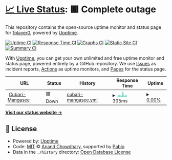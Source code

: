 # [📈 Live Status](https://1player0.github.io/upptimemon): <!--live status--> **🟥 Complete outage**

This repository contains the open-source uptime monitor and status page for [1player0](https://1player0.github.io/upptimemon), powered by [Upptime](https://github.com/upptime/upptime).

[![Uptime CI](https://github.com/1player0/upptimemon/workflows/Uptime%20CI/badge.svg)](https://github.com/1player0/upptimemon/actions?query=workflow%3A%22Uptime+CI%22)
[![Response Time CI](https://github.com/1player0/upptimemon/workflows/Response%20Time%20CI/badge.svg)](https://github.com/1player0/upptimemon/actions?query=workflow%3A%22Response+Time+CI%22)
[![Graphs CI](https://github.com/1player0/upptimemon/workflows/Graphs%20CI/badge.svg)](https://github.com/1player0/upptimemon/actions?query=workflow%3A%22Graphs+CI%22)
[![Static Site CI](https://github.com/1player0/upptimemon/workflows/Static%20Site%20CI/badge.svg)](https://github.com/1player0/upptimemon/actions?query=workflow%3A%22Static+Site+CI%22)
[![Summary CI](https://github.com/1player0/upptimemon/workflows/Summary%20CI/badge.svg)](https://github.com/1player0/upptimemon/actions?query=workflow%3A%22Summary+CI%22)

With [Upptime](https://upptime.js.org), you can get your own unlimited and free uptime monitor and status page, powered entirely by a GitHub repository. We use [Issues](https://github.com/1player0/upptimemon/issues) as incident reports, [Actions](https://github.com/1player0/upptimemon/actions) as uptime monitors, and [Pages](https://1player0.github.io/upptimemon) for the status page.

<!--start: status pages-->
<!-- This summary is generated by Upptime (https://github.com/upptime/upptime) -->
<!-- Do not edit this manually, your changes will be overwritten -->
<!-- prettier-ignore -->
| URL | Status | History | Response Time | Uptime |
| --- | ------ | ------- | ------------- | ------ |
| <img alt="" src="https://icons.duckduckgo.com/ip3/cubari.moe.ico" height="13"> [Cubari-Mangasee](https://cubari.moe/read/mangasee) | 🟥 Down | [cubari-mangasee.yml](https://github.com/1player0/upptimemon/commits/HEAD/history/cubari-mangasee.yml) | <details><summary><img alt="Response time graph" src="./graphs/cubari-mangasee/response-time-week.png" height="20"> 305ms</summary><br><a href="https://1player0.github.io/upptimemon/history/cubari-mangasee"><img alt="Response time 279" src="https://img.shields.io/endpoint?url=https%3A%2F%2Fraw.githubusercontent.com%2F1player0%2Fupptimemon%2FHEAD%2Fapi%2Fcubari-mangasee%2Fresponse-time.json"></a><br><a href="https://1player0.github.io/upptimemon/history/cubari-mangasee"><img alt="24-hour response time 245" src="https://img.shields.io/endpoint?url=https%3A%2F%2Fraw.githubusercontent.com%2F1player0%2Fupptimemon%2FHEAD%2Fapi%2Fcubari-mangasee%2Fresponse-time-day.json"></a><br><a href="https://1player0.github.io/upptimemon/history/cubari-mangasee"><img alt="7-day response time 305" src="https://img.shields.io/endpoint?url=https%3A%2F%2Fraw.githubusercontent.com%2F1player0%2Fupptimemon%2FHEAD%2Fapi%2Fcubari-mangasee%2Fresponse-time-week.json"></a><br><a href="https://1player0.github.io/upptimemon/history/cubari-mangasee"><img alt="30-day response time 279" src="https://img.shields.io/endpoint?url=https%3A%2F%2Fraw.githubusercontent.com%2F1player0%2Fupptimemon%2FHEAD%2Fapi%2Fcubari-mangasee%2Fresponse-time-month.json"></a><br><a href="https://1player0.github.io/upptimemon/history/cubari-mangasee"><img alt="1-year response time 279" src="https://img.shields.io/endpoint?url=https%3A%2F%2Fraw.githubusercontent.com%2F1player0%2Fupptimemon%2FHEAD%2Fapi%2Fcubari-mangasee%2Fresponse-time-year.json"></a></details> | <details><summary><a href="https://1player0.github.io/upptimemon/history/cubari-mangasee">0.00%</a></summary><a href="https://1player0.github.io/upptimemon/history/cubari-mangasee"><img alt="All-time uptime 0.00%" src="https://img.shields.io/endpoint?url=https%3A%2F%2Fraw.githubusercontent.com%2F1player0%2Fupptimemon%2FHEAD%2Fapi%2Fcubari-mangasee%2Fuptime.json"></a><br><a href="https://1player0.github.io/upptimemon/history/cubari-mangasee"><img alt="24-hour uptime 0.00%" src="https://img.shields.io/endpoint?url=https%3A%2F%2Fraw.githubusercontent.com%2F1player0%2Fupptimemon%2FHEAD%2Fapi%2Fcubari-mangasee%2Fuptime-day.json"></a><br><a href="https://1player0.github.io/upptimemon/history/cubari-mangasee"><img alt="7-day uptime 0.00%" src="https://img.shields.io/endpoint?url=https%3A%2F%2Fraw.githubusercontent.com%2F1player0%2Fupptimemon%2FHEAD%2Fapi%2Fcubari-mangasee%2Fuptime-week.json"></a><br><a href="https://1player0.github.io/upptimemon/history/cubari-mangasee"><img alt="30-day uptime 0.00%" src="https://img.shields.io/endpoint?url=https%3A%2F%2Fraw.githubusercontent.com%2F1player0%2Fupptimemon%2FHEAD%2Fapi%2Fcubari-mangasee%2Fuptime-month.json"></a><br><a href="https://1player0.github.io/upptimemon/history/cubari-mangasee"><img alt="1-year uptime 0.00%" src="https://img.shields.io/endpoint?url=https%3A%2F%2Fraw.githubusercontent.com%2F1player0%2Fupptimemon%2FHEAD%2Fapi%2Fcubari-mangasee%2Fuptime-year.json"></a></details>

<!--end: status pages-->

[**Visit our status website →**](https://1player0.github.io/upptimemon)

## 📄 License

- Powered by: [Upptime](https://github.com/upptime/upptime)
- Code: [MIT](./LICENSE) © [Anand Chowdhary](https://anandchowdhary.com), supported by [Pabio](https://pabio.com)
- Data in the `./history` directory: [Open Database License](https://opendatacommons.org/licenses/odbl/1-0/)
